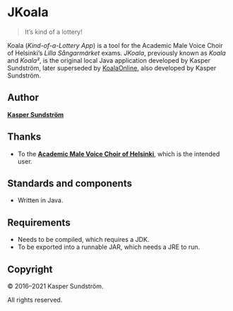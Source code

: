 # JKoala

> It’s kind of a lottery!

Koala (_Kind-of-a-Lottery App_) is a tool for the Academic Male Voice Choir of Helsinki’s _Lilla Sångarmärket_ exams. _JKoala_, previously known as _Koala_ and _Koala²_, is the original local Java application developed by Kasper Sundström, later superseded by [KoalaOnline](https://github.com/KSundstrom/koala-online), also developed by Kasper Sundström.


## Author

**[Kasper Sundström](https://twitter.com/KSundstrom)**


## Thanks

* To the **[Academic Male Voice Choir of Helsinki](https://twitter.com/akademen)**, which is the intended user.


## Standards and components

* Written in Java.


## Requirements

* Needs to be compiled, which requires a JDK.
* To be exported into a runnable JAR, which needs a JRE to run.


## Copyright

© 2016–2021 Kasper Sundström.

All rights reserved.
